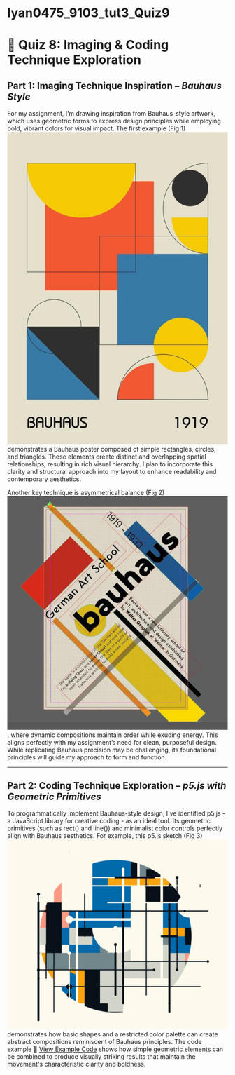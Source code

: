 # lyan0475_9103_tut3_Quiz9
# 🎨 Quiz 8: Imaging & Coding Technique Exploration

## Part 1: Imaging Technique Inspiration – *Bauhaus Style*

For my assignment, I’m drawing inspiration from Bauhaus-style artwork, which uses geometric forms to express design principles while employing bold, vibrant colors for visual impact.
The first example (Fig 1) ![Figure 1](readmeImages/Fig1.jpg) demonstrates a Bauhaus poster composed of simple rectangles, circles, and triangles. These elements create distinct and overlapping spatial relationships, resulting in rich visual hierarchy. I plan to incorporate this clarity and structural approach into my layout to enhance readability and contemporary aesthetics.



Another key technique is asymmetrical balance (Fig 2)![Figure 2](readmeImages/Fig2.jpg) , where dynamic compositions maintain order while exuding energy. This aligns perfectly with my assignment’s need for clean, purposeful design. While replicating Bauhaus precision may be challenging, its foundational principles will guide my approach to form and function.



---

## Part 2: Coding Technique Exploration – *p5.js with Geometric Primitives*
To programmatically implement Bauhaus-style design, I've identified p5.js - a JavaScript library for creative coding - as an ideal tool. Its geometric primitives (such as rect() and line()) and minimalist color controls perfectly align with Bauhaus aesthetics.
For example, this p5.js sketch (Fig 3)![Figure 3](readmeImages/Fig3.jpg) demonstrates how basic shapes and a restricted color palette can create abstract compositions reminiscent of Bauhaus principles. The code example 🔗 [View Example Code](https://openprocessing.org/sketch/2149233) shows how simple geometric elements can be combined to produce visually striking results that maintain the movement's characteristic clarity and boldness.




